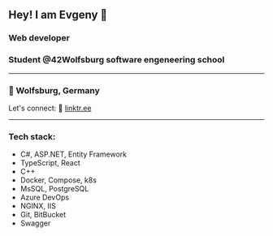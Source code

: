 ## Hey! I am Evgeny 👋
### Web developer 
### Student @42Wolfsburg software engeneering school
***
### 📍 Wolfsburg, Germany
Let's connect: 🔗 [linktr.ee](https://linktr.ee/buddha_cola)
***
### Tech stack:
- C#, ASP.NET, Entity Framework
- TypeScript, React
- C++
- Docker, Compose, k8s
- MsSQL, PostgreSQL
- Azure DevOps
- NGINX, IIS
- Git, BitBucket
- Swagger
